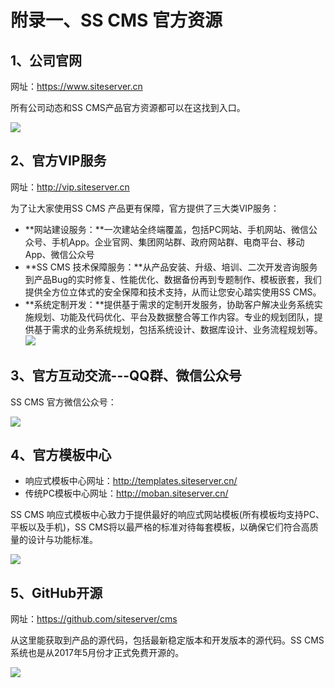 # 附录一、SS CMS 官方资源

## 1、公司官网

网址：https://www.siteserver.cn

所有公司动态和SS CMS产品官方资源都可以在这找到入口。

![](/assets/292.jpg)

## 2、官方VIP服务

网址：http://vip.siteserver.cn

为了让大家使用SS CMS 产品更有保障，官方提供了三大类VIP服务：

+ **网站建设服务：**一次建站全终端覆盖，包括PC网站、手机网站、微信公众号、手机App。企业官网、集团网站群、政府网站群、电商平台、移动App、微信公众号 
+ **SS CMS 技术保障服务：**从产品安装、升级、培训、二次开发咨询服务到产品Bug的实时修复、性能优化、数据备份再到专题制作、模板嵌套，我们提供全方位立体式的安全保障和技术支持，从而让您安心踏实使用SS CMS。
+ **系统定制开发：**提供基于需求的定制开发服务，协助客户解决业务系统实施规划、功能及代码优化、平台及数据整合等工作内容。专业的规划团队，提供基于需求的业务系统规划，包括系统设计、数据库设计、业务流程规划等。
![](/assets/295.jpg)  

## 3、官方互动交流---QQ群、微信公众号

SS CMS 官方微信公众号：

![](http://developer.siteserver.cn/assets/images/qrcode_for_wx.jpg)

## 4、官方模板中心

+ 响应式模板中心网址：http://templates.siteserver.cn/
+ 传统PC模板中心网址：http://moban.siteserver.cn/

SS CMS 响应式模板中心致力于提供最好的响应式网站模板(所有模板均支持PC、平板以及手机)，SS CMS将以最严格的标准对待每套模板，以确保它们符合高质量的设计与功能标准。

![](/assets/294.jpg)

## 5、GitHub开源

网址：https://github.com/siteserver/cms

从这里能获取到产品的源代码，包括最新稳定版本和开发版本的源代码。SS CMS系统也是从2017年5月份才正式免费开源的。

![](/assets/293.jpg)

